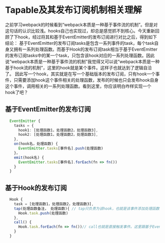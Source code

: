 # Tapable及其发布订阅机制相关理解

之前学习webpack的时候看到“webpack本质是一种基于事件流的机制”。但是对这句话的认识比较浅。hooks自己也实现过，却总是感觉抓不到核心。今天重新回顾了下hook，经过将其和基于EventEmitter的发布订阅进行对比之后，得到如下结论：
基于EventEmitter的发布订阅tasks是包含一系列事件的task，每个task自身又拥有一系列处理函数。而基于Hook的发布订阅task相当于基于EventEmitter的发布订阅tasks中的某一个task，只包含该hook对应的一系列处理函数。因此说“webpack本质是一种基于事件流的机制”我觉得又可以说“webpack本质是一种基于hook流的机制”，这里的hook就是某个事件。这样子也就达到了逻辑自洽了。
因此写一个hook，其实就是在写一个基础版本的发布订阅，只有hook一个事件，只需要添加hook这个事件相关的处理函数，发布的时候也只会发布hook自身这个事件，调用相关的一系列处理函数。看到这里，你应该明白咋样实现一个hook了吧？

## 基于EventEmitter的发布订阅

```ts
  EventEmitter {
    tasks = {
      hook1: [处理函数1，处理函数2，处理函数3],
      hook2: [处理函数1，处理函数2，处理函数3],
    },
    on(hook名，处理函数) {
      EventEmitter.tasks[事件名].push(处理函数)
    }，
    emit(hook名) {
      EventEmitter.tasks[事件名].forEach(fn => fn())
    }
  }
```

## 基于Hook的发布订阅

```ts
  Hook {
    task = [处理函数1，处理函数2，处理函数3],
    tap(处理函数备注， 处理函数){ // tap只负责为该hook，也就是该事件添加处理函数
      Hook.task.push(处理函数)
    },
    call() {
      Hook.task.forEach(fn => fn())// call也就是直接触发事件。这里跟基于EventEmitter的发布订阅的emit不同。call没有参数，是因为hook.call本来就知道调用哪个事件了，就是hook本身。但是emit不一样，tasks很多事件，需要emit(事件名)才能将相关事件的一系列处理函数进行调用。
    }
  }
```